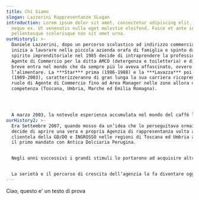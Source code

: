 ```yaml
---
title: Chi Siamo
slogan: Lazzerini Rappresentanze SLogan
introduction: Lorem ipsum dolor sit amet, consectetur adipiscing elit. Nunc nec
  neque ex. Ut venenatis nulla eget molestie eleifend. Fusce et ante in nibh
  pellentesque scelerisque non sit amet urna.
ourHistory1: >-
  Daniele Lazzerini, dopo un percorso scolastico ad indirizzo commerciale,
  inizia a lavorare nella piccola azienda orafa di famiglia e spinto da un forte
  spirito imprenditoriale nel 1985 decide di intraprendere la professione di
  Agente di Commercio per la ditta AMCO (detergenza e toiletteria) e di lì a
  breve entra nel mondo che da sempre più lo aveva affascinato, ovvero
  l’alimentare. La ***Star*** prima (1986-1988) e la ***Lavazza*** poi
  (1989-2003), caratterizzeranno di gran lunga la sua carriera ricoprendo il
  ruolo di Agente di Commercio fino ad Area Manager nelle zone allora di sua
  competenza (Toscana, Umbria, Marche ed Emilia Romagna).




  A marzo 2003, la notevole esperienza accumulata nel mondo del caffè lo porta ad intraprendere una nuova sfida come Trade Manager per ***Caffè Corsini*** (2003-2008). Coordinando le aree 3 e 4 Nielsen (GD/DO e Ingrosso) attraverso la definizione dei budget aziendali, dei listini di vendita, controllo delle agenzie di merchandising e gestione diretta degli agenti plurimandatari, riusciva a seguire in modo trasversale la clientela, dal contratto ai piani promozionali fino ai nuovi inserimenti.
ourHistory2: >-
  Era Settembre 2007, quando mosso da un’idea che lo perseguitava ormai da anni
  decide di aprire una vera e propria Agenzia di rappresentanza volta alla
  clientela della GD/DO e INGROSSO nelle regioni di Toscana ed Umbria acquisendo
  il primo mandato con Antica Dolciaria Perugina.


  Negli anni successivi i grandi stimuli lo portarono ad acquisire altri numerosi mandati come Oleificio Ranieri, Cantina il Greppo, Terre de Trinci, Toschi e B&amp;G e nel 2012, dopo un’esperienza pluriennale con l’azienda Perfetti Van Melle ecco entrare nell’agenzia anche il figlio Luca dotato di grande voglia e ambizione nel portare avanti la tradizione di famiglia. Nel frattempo altre aziende come Cantine di Tufo, Fumaiolo, Lavis, Apicoltura Vangelisti e Il Fornaio del Casale si aggiungono al pacchetto costituendo così la “***Lazzerini Rappresentanze SRL***”.


  La serietà e il percorso di crescita dell’agenzia la fa diventare oggi un vero e proprio punto di riferimento per le aziende nel settore ***Food & Beverage*** nei canali della GD, DO e INGROSSO di Toscana ed Umbria.
---
```

Ciao, questo e' un testo di prova